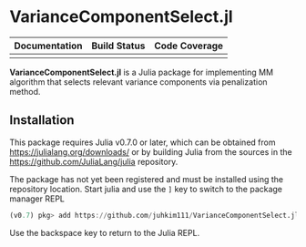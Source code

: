 # VarianceComponentSelect.jl

| **Documentation** | **Build Status** | **Code Coverage**  |
|-------------------|------------------|--------------------|
| | | | 

**VarianceComponentSelect.jl** is a Julia package for implementing MM algorithm that selects relevant variance components via penalization method. 

## Installation 

This package requires Julia v0.7.0 or later, which can be obtained from
https://julialang.org/downloads/ or by building Julia from the sources in the
https://github.com/JuliaLang/julia repository.

The package has not yet been registered and must be installed using the repository location.
Start julia and use the `]` key to switch to the package manager REPL
```julia
(v0.7) pkg> add https://github.com/juhkim111/VarianceComponentSelect.jl
```

Use the backspace key to return to the Julia REPL.
